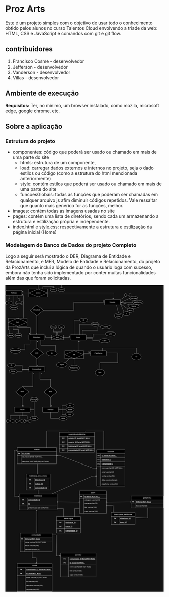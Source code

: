 # Proz Arts

Este é um projeto simples com o objetivo de usar todo o conhecimento obtido pelos alunos no curso Talentos Cloud envolvendo a triade da web: HTML, CSS e JavaScript e comandos com git e git flow.

## contribuidores

1. Francisco Cosme - desenvolvedor
2. Jefferson - desenvolvedor
3. Vanderson - desenvolvedor
4. Villas - desenvolvedor

## Ambiente de execução

**Requisitos:** Ter, no mínimo, um browser instalado, como mozila, microsoft edge, google chrome, etc.

## Sobre a aplicação

### Estrutura do projeto

  - componentes: código que poderá ser usado ou chamado em mais de uma parte do site
    - htmls: estrutura de um componente,
    - load: carregar dados externos e internos no projeto, seja o dado estilos ou código (como a estrutura do html mencionada anteriormente)
    - style: contém estilos que poderá ser usado ou chamado em mais de uma parte do site
    - funcoesGlobais: todas as funções que poderam ser chamadas em qualquer arquivo js afim diminuir códigos repetidos. Vale ressaltar que quanto mais genérico for as funções, melhor.
  - images: contém todas as imagens usadas no site
  - pages: contém uma lista de diretórios, sendo cada um armazenando a estrutura e estilização própria e independente.
  - index.html e style.css: respectivamente a estrutura e estilização da página inicial (Home)

### Modelagem do Banco de Dados do projeto Completo

Logo a seguir será mostrado o DER, Diagrama de Entidade e Relacionamento, e MER, Modelo de Entidade e Relacionamento, do projeto da ProzArts que incluí a lógica de quando o usuário loga com sucesso, embora não tenha sido implementado por conter muitas funcionalidades além das que foram solicitadas.

![MER e DER do projeto ProzArts](./docs/bd/Diagrama_ProzGames.drawio.png)